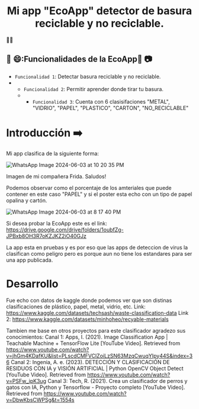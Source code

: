 <h1 align="center">Mi app "EcoApp" detector de basura reciclable y no reciclable.</h1> 👷‍♂️

## 🍏 😄:Funcionalidades de la EcoApp🔨 📷  
- `Funcionalidad 1`: Detectar basura reciclable y no reciclable.  
- - `Funcionalidad 2`: Permitir aprender donde tirar tu basura.
  - - `Funcionalidad 3`: Cuenta con 6 clasisifaciones "METAL", "VIDRIO", "PAPEL", "PLASTICO", "CARTON", "NO_RECICLABLE"
# Introducción ➡️

Mi app clasifica de la siguiente forma: 

![WhatsApp Image 2024-06-03 at 10 20 35 PM](https://github.com/JuanMario0/EcoApp/assets/105962476/66b784b1-61f5-4331-8bc0-ad05c495d366)

Imagen de mi compañera Frida. Saludos! 

Podemos observar como el porcentaje de los amteriales que puede contener en este caso "PAPEL" y si el poster esta echo con un tipo de papel opalina y cartón. 

![WhatsApp Image 2024-06-03 at 8 17 40 PM](https://github.com/JuanMario0/EcoApp/assets/105962476/8f9e49df-dfaa-474d-9fb2-2701da2f7d72)

Si desea probar la EcoApp este es el link:  https://drive.google.com/drive/folders/1oubfZg-JPBxb8OH3R7oKZJKZ2iO40GJz 

La app esta en pruebas y es por eso que las apps de deteccion de virus la clasifican como peligro pero es porque aun no tiene los estandares para ser una app publicada. 


# Desarrollo 

Fue echo con datos de kaggle donde podemos ver que son distinas clasificaciones de plástico, papel, metal, vidrio, etc. 
Link: https://www.kaggle.com/datasets/techsash/waste-classification-data
Link 2: https://www.kaggle.com/datasets/minhoheo/recyable-materials

Tambien me base en otros proyectos para este clasificador agradezo sus conocimientos: 
Canal 1: Apps, I. (2021). Image Classification App | Teachable Machine + TensorFlow Lite [YouTube Video]. Retrieved from https://www.youtube.com/watch?v=jhGm4KDafKU&list=PLscdCMFVClZoiLzSN63MzqCwuqYIpy44S&index=36
Canal 2: Ingenia, A. e. (2023). DETECCIÓN Y CLASIFICACIÓN DE RESIDUOS CON IA y VISIÓN ARTIFICIAL | Python OpenCV Object Detect [YouTube Video]. Retrieved from https://www.youtube.com/watch?v=PSFw_ipK3ug
Canal 3: Tech, R. (2021). Crea un clasificador de perros y gatos con IA, Python y Tensorflow - Proyecto completo [YouTube Video]. Retrieved from https://www.youtube.com/watch?v=DbwKbsCWPSg&t=1554s

‌
